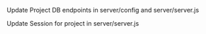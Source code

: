 Update Project DB endpoints in server/config and server/server.js

Update Session for project in server/server.js
